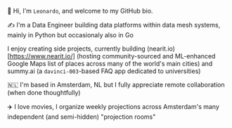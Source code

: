 👋 Hi, I'm `Leonardo`, and welcome to my GitHub bio.

✍️ I'm a Data Engineer building data platforms within data mesh systems, mainly in Python but occasionaly also in Go

 I enjoy creating side projects, currently building (nearit.io)[https://www.nearit.io/] (hosting community-sourced and ML-enhanced Google Maps list of places across many of the world's main cities) and summy.ai (a `davinci-003`-based FAQ app dedicated to universities)

🇳🇱 I'm based in Amsterdam, NL but I fully appreciate remote collaboration (when done thoughtfully)

✈️ I love movies, I organize weekly projections across Amsterdam's many independent (and semi-hidden) "projection rooms"


<!--
**leonardovida/leonardovida** is a ✨ _special_ ✨ repository because its `README.md` (this file) appears on your GitHub profile.-->
